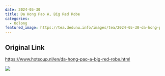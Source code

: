 ```yaml
---
date: 2024-05-30
title: Da Hong Pao A, Big Red Robe
categories:
  - Oolong
featured_image: https://tea.dedunu.info/images/tea/2024-05-30-da-hong-pao-1.jpeg
---
```


## Original Link

<https://www.hotsoup.nl/en/da-hong-pao-a-big-red-robe.html>

![](https://tea.dedunu.info/images/tea/2024-05-30-da-hong-pao-2.jpeg)
